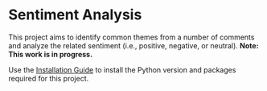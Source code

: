 # Sentiment Analysis

This project aims to identify common themes from a number of comments and analyze the related sentiment (i.e., positive, negative, or neutral). 
**Note: This work is in progress.**

Use the [Installation Guide](./install/installation.md) to install the Python version and packages required for this project.

